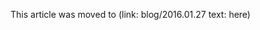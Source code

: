 <!--
Title: Article Moved
Template: page
Redirect: blog/2016.01.27
-->

This article was moved to (link: blog/2016.01.27 text: here)